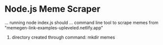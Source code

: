 # Node.js Meme Scraper

... running node index.js should ...
command line tool to scrape memes from "memegen-link-examples-upleveled.netlify.app"

1. directory created through command: mkdir memes
